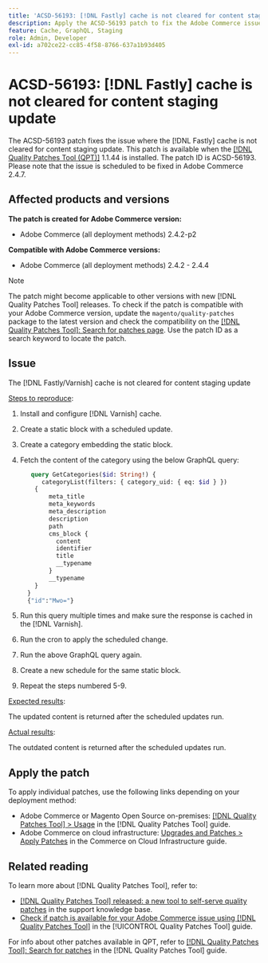 ```yaml
---
title: 'ACSD-56193: [!DNL Fastly] cache is not cleared for content staging update'
description: Apply the ACSD-56193 patch to fix the Adobe Commerce issue where the [!DNL Fastly] cache is not cleared for content staging update.
feature: Cache, GraphQL, Staging
role: Admin, Developer
exl-id: a702ce22-cc85-4f58-8766-637a1b93d405
---
```

# ACSD-56193: [!DNL Fastly] cache is not cleared for content staging update

The ACSD-56193 patch fixes the issue where the [!DNL Fastly] cache is not cleared for content staging update. This patch is available when the [[!DNL Quality Patches Tool (QPT)]](https://experienceleague.adobe.com/en/docs/commerce-knowledge-base/kb/announcements/commerce-announcements/magento-quality-patches-released-new-tool-to-self-serve-quality-patches) 1.1.44 is installed. The patch ID is ACSD-56193. Please note that the issue is scheduled to be fixed in Adobe Commerce 2.4.7.

## Affected products and versions

**The patch is created for Adobe Commerce version:**

* Adobe Commerce (all deployment methods) 2.4.2-p2

**Compatible with Adobe Commerce versions:**

* Adobe Commerce (all deployment methods) 2.4.2 - 2.4.4

>[!NOTE]
>
>The patch might become applicable to other versions with new [!DNL Quality Patches Tool] releases. To check if the patch is compatible with your Adobe Commerce version, update the `magento/quality-patches` package to the latest version and check the compatibility on the [[!DNL Quality Patches Tool]: Search for patches page](https://experienceleague.adobe.com/tools/commerce-quality-patches/index.html). Use the patch ID as a search keyword to locate the patch.

## Issue

The [!DNL Fastly/Varnish] cache is not cleared for content staging update

<u>Steps to reproduce</u>:

1. Install and configure [!DNL Varnish] cache.
1. Create a static block with a scheduled update.
1. Create a category embedding the static block. 
1. Fetch the content of the category using the below GraphQL query:

    ```GraphQL
       query GetCategories($id: String!) {
          categoryList(filters: { category_uid: { eq: $id } }) 
        {
            meta_title
            meta_keywords
            meta_description
            description
            path
            cms_block {
              content
              identifier
              title
              __typename
            }
            __typename
        }
      }
      {"id":"Mwo="}
    ```

1. Run this query multiple times and make sure the response is cached in the [!DNL Varnish].
1. Run the cron to apply the scheduled change.
1. Run the above GraphQL query again.
1. Create a new schedule for the same static block.
1. Repeat the steps numbered 5-9.

<u>Expected results</u>:

The updated content is returned after the scheduled updates run.

<u>Actual results</u>:

The outdated content is returned after the scheduled updates run.

## Apply the patch

To apply individual patches, use the following links depending on your deployment method:

* Adobe Commerce or Magento Open Source on-premises: [[!DNL Quality Patches Tool] > Usage](/help/tools/quality-patches-tool/usage.md) in the [!DNL Quality Patches Tool] guide.
* Adobe Commerce on cloud infrastructure: [Upgrades and Patches > Apply Patches](https://experienceleague.adobe.com/docs/commerce-cloud-service/user-guide/develop/upgrade/apply-patches.html) in the Commerce on Cloud Infrastructure guide.

## Related reading

To learn more about [!DNL Quality Patches Tool], refer to:

* [[!DNL Quality Patches Tool] released: a new tool to self-serve quality patches](https://experienceleague.adobe.com/en/docs/commerce-knowledge-base/kb/announcements/commerce-announcements/magento-quality-patches-released-new-tool-to-self-serve-quality-patches) in the support knowledge base.
* [Check if patch is available for your Adobe Commerce issue using [!DNL Quality Patches Tool]](/help/tools/quality-patches-tool/patches-available-in-qpt/check-patch-for-magento-issue-with-magento-quality-patches.md) in the [!UICONTROL Quality Patches Tool] guide.


For info about other patches available in QPT, refer to [[!DNL Quality Patches Tool]: Search for patches](https://experienceleague.adobe.com/tools/commerce-quality-patches/index.html) in the [!DNL Quality Patches Tool] guide.

